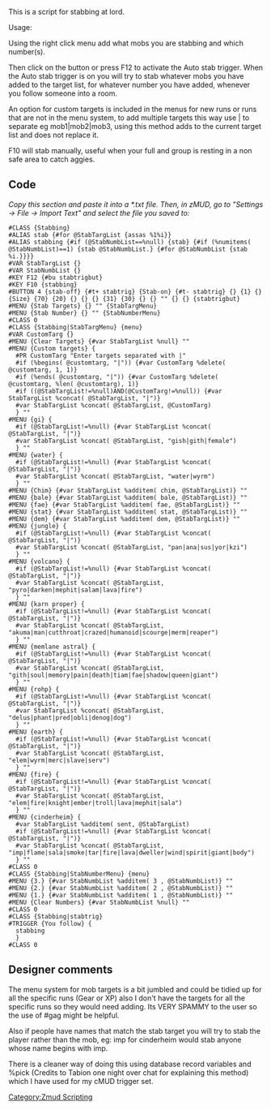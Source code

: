 This is a script for stabbing at lord.

Usage:

Using the right click menu add what mobs you are stabbing and which
number(s).

Then click on the button or press F12 to activate the Auto stab trigger.
When the Auto stab trigger is on you will try to stab whatever mobs you
have added to the target list, for whatever number you have added,
whenever you follow someone into a room.

An option for custom targets is included in the menus for new runs or
runs that are not in the menu system, to add multiple targets this way
use \| to separate eg mob1\|mob2\|mob3, using this method adds to the
current target list and does not replace it.

F10 will stab manually, useful when your full and group is resting in a
non safe area to catch aggies.

## Code

*Copy this section and paste it into a \*.txt file. Then, in zMUD, go to
"Settings -\> File -\> Import Text" and select the file you saved to:*

    #CLASS {Stabbing}
    #ALIAS stab {#for @StabTargList {assas %1%i}}
    #ALIAS stabbing {#if (@StabNumbList==%null) {stab} {#if (%numitems( @StabNumbList)==1) {stab @StabNumbList.} {#for @StabNumbList {stab %i.}}}}
    #VAR StabTargList {}
    #VAR StabNumbList {}
    #KEY F12 {#bu stabtrigbut}
    #KEY F10 {stabbing}
    #BUTTON 4 {stab-off} {#t+ stabtrig} {Stab-on} {#t- stabtrig} {} {1} {} {Size} {70} {20} {} {} {} {31} {30} {} {} "" {} {} {stabtrigbut}
    #MENU {Stab Targets} {} "" {StabTargMenu}
    #MENU {Stab Number} {} "" {StabNumberMenu}
    #CLASS 0
    #CLASS {Stabbing|StabTargMenu} {menu}
    #VAR CustomTarg {}
    #MENU {Clear Targets} {#var StabTargList %null} ""
    #MENU {Custom targets} {
      #PR CustomTarg "Enter targets separated with |"
      #if (%begins( @customtarg, "|")) {#var CustomTarg %delete( @customtarg, 1, 1)}
      #if (%ends( @customtarg, "|")) {#var CustomTarg %delete( @customtarg, %len( @customtarg), 1)}
      #if ((@StabTargList!=%null)AND(@CustomTarg!=%null)) {#var StabTargList %concat( @StabTargList, "|")}
      #var StabTargList %concat( @StabTargList, @CustomTarg)
      } ""
    #MENU {gi} {
      #if (@StabTargList!=%null) {#var StabTargList %concat( @StabTargList, "|")}
      #var StabTargList %concat( @StabTargList, "gish|gith|female")
      } ""
    #MENU {water} {
      #if (@StabTargList!=%null) {#var StabTargList %concat( @StabTargList, "|")}
      #var StabTargList %concat( @StabTargList, "water|wyrm")
      } ""
    #MENU {Chim} {#var StabTargList %additem( chim, @StabTargList)} ""
    #MENU {bale} {#var StabTargList %additem( bale, @StabTargList)} ""
    #MENU {fae} {#var StabTargList %additem( fae, @StabTargList)} ""
    #MENU {stat} {#var StabTargList %additem( stat, @StabTargList)} ""
    #MENU {dem} {#var StabTargList %additem( dem, @StabTargList)} ""
    #MENU {jungle} {
      #if (@StabTargList!=%null) {#var StabTargList %concat( @StabTargList, "|")}
      #var StabTargList %concat( @StabTargList, "pan|ana|sus|yor|kzi")
      } ""
    #MENU {volcano} {
      #if (@StabTargList!=%null) {#var StabTargList %concat( @StabTargList, "|")}
      #var StabTargList %concat( @StabTargList, "pyro|darken|mephit|salam|lava|fire")
      } ""
    #MENU {karn proper} {
      #if (@StabTargList!=%null) {#var StabTargList %concat( @StabTargList, "|")}
      #var StabTargList %concat( @StabTargList, "akuma|man|cutthroat|crazed|humanoid|scourge|merm|reaper")
      } ""
    #MENU {memlane astral} {
      #if (@StabTargList!=%null) {#var StabTargList %concat( @StabTargList, "|")}
      #var StabTargList %concat( @StabTargList, "gith|soul|memory|pain|death|tiam|fae|shadow|queen|giant")
      } ""
    #MENU {rohp} {
      #if (@StabTargList!=%null) {#var StabTargList %concat( @StabTargList, "|")}
      #var StabTargList %concat( @StabTargList, "delus|phant|pred|obli|denog|dog")
      } ""
    #MENU {earth} {
      #if (@StabTargList!=%null) {#var StabTargList %concat( @StabTargList, "|")}
      #var StabTargList %concat( @StabTargList, "elem|wyrm|merc|slave|serv")
      } ""
    #MENU {fire} {
      #if (@StabTargList!=%null) {#var StabTargList %concat( @StabTargList, "|")}
      #var StabTargList %concat( @StabTargList, "elem|fire|knight|ember|troll|lava|mephit|sala")
      } ""
    #MENU {cinderheim} {
      #var StabTargList %additem( sent, @StabTargList)
      #if (@StabTargList!=%null) {#var StabTargList %concat( @StabTargList, "|")}
      #var StabTargList %concat( @StabTargList, "imp|flame|sala|smoke|tar|fire|lava|dweller|wind|spirit|giant|body")
      } ""
    #CLASS 0
    #CLASS {Stabbing|StabNumberMenu} {menu}
    #MENU {3.} {#var StabNumbList %additem( 3 , @StabNumbList)} ""
    #MENU {2.} {#var StabNumbList %additem( 2 , @StabNumbList)} ""
    #MENU {1.} {#var StabNumbList %additem( 1 , @StabNumbList)} ""
    #MENU {Clear Numbers} {#var StabNumbList %null} ""
    #CLASS 0
    #CLASS {Stabbing|stabtrig}
    #TRIGGER {You follow} {
      stabbing
      }
    #CLASS 0

## Designer comments

The menu system for mob targets is a bit jumbled and could be tidied up
for all the specific runs (Gear or XP) also I don't have the targets for
all the specific runs so they would need adding. Its VERY SPAMMY to the
user so the use of \#gag might be helpful.

Also if people have names that match the stab target you will try to
stab the player rather than the mob, eg: imp for cinderheim would stab
anyone whose name begins with imp.

There is a cleaner way of doing this using database record variables and
%pick (Credits to Tabion one night over chat for explaining this method)
which I have used for my cMUD trigger set.

[Category:Zmud Scripting](Category:Zmud_Scripting "wikilink")
